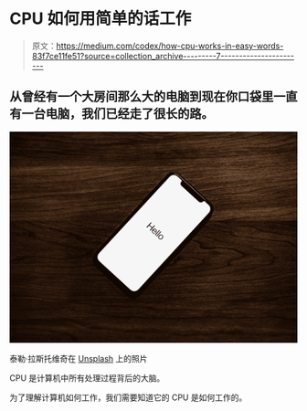# CPU 如何用简单的话工作

> 原文：<https://medium.com/codex/how-cpu-works-in-easy-words-83f7ce11fe51?source=collection_archive---------7----------------------->

## 从曾经有一个大房间那么大的电脑到现在你口袋里一直有一台电脑，我们已经走了很长的路。

![](img/20cef118f809c8d0a3d52069a921a38b.png)

泰勒·拉斯托维奇在 [Unsplash](https://unsplash.com?utm_source=medium&utm_medium=referral) 上的照片

CPU 是计算机中所有处理过程背后的大脑。

为了理解计算机如何工作，我们需要知道它的 CPU 是如何工作的。